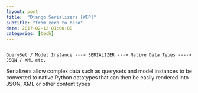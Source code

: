 ```yaml
---
layout: post
title:  "Django Serializers [WIP]"
subtitle: "from zero to hero"
date: 2017-02-12 01:00:00
categories: [tech]
---
```



```

QuerySet / Model Instance ---> SERIALIZER ---> Native Data Types ----> JSON / XML etc.

```

Serializers allow complex data such as querysets and model instances to be converted to native Python datatypes that can then be easily rendered into JSON, XML or other content types